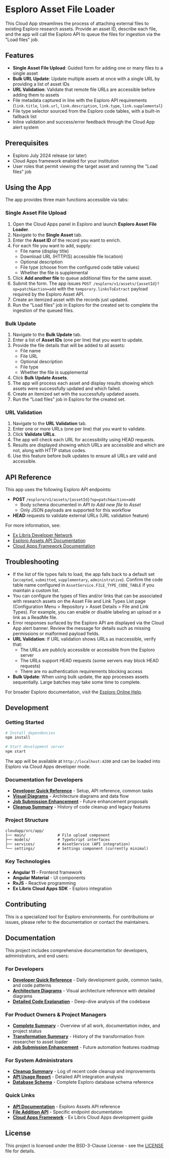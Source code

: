 # Esploro Asset File Loader

This Cloud App streamlines the process of attaching external files to existing Esploro research assets. Provide an asset ID, describe each file, and the app will call the Esploro API to queue the files for ingestion via the "Load files" job.

## Features

- **Single Asset File Upload**: Guided form for adding one or many files to a single asset
- **Bulk URL Update**: Update multiple assets at once with a single URL by providing a list of asset IDs
- **URL Validation**: Validate that remote file URLs are accessible before adding them to assets
- File metadata captured in line with the Esploro API requirements (`link.title`, `link.url`, `link.description`, `link.type`, `link.supplemental`)
- File type selector sourced from the Esploro code tables, with a built-in fallback list
- Inline validation and success/error feedback through the Cloud App alert system

## Prerequisites

- Esploro July 2024 release (or later)
- Cloud Apps framework enabled for your institution
- User roles that permit viewing the target asset and running the "Load files" job

## Using the App

The app provides three main functions accessible via tabs:

### Single Asset File Upload

1. Open the Cloud Apps panel in Esploro and launch **Esploro Asset File Loader**.
2. Navigate to the **Single Asset** tab.
3. Enter the **Asset ID** of the record you want to enrich.
4. For each file you want to add, supply:
   - File name (display title)
   - Download URL (HTTP(S) accessible file location)
   - Optional description
   - File type (choose from the configured code table values)
   - Whether the file is supplemental
5. Click **Add another file** to queue additional files for the same asset.
6. Submit the form. The app issues `POST /esploro/v1/assets/{assetId}?op=patch&action=add` with the `temporary.linksToExtract` payload required by the Esploro Asset API.
7. Create an itemized asset with the records just updated.
8. Run the "Load files" job in Esploro for the created set to complete the ingestion of the queued files.

### Bulk Update

1. Navigate to the **Bulk Update** tab.
2. Enter a list of **Asset IDs** (one per line) that you want to update.
3. Provide the file details that will be added to all assets:
   - File name
   - File URL
   - Optional description
   - File type
   - Whether the file is supplemental
4. Click **Bulk Update Assets**.
5. The app will process each asset and display results showing which assets were successfully updated and which failed.
6. Create an itemized set with the successfully updated assets.
7. Run the "Load files" job in Esploro for the created set.

### URL Validation

1. Navigate to the **URL Validation** tab.
2. Enter one or more URLs (one per line) that you want to validate.
3. Click **Validate URLs**.
4. The app will check each URL for accessibility using HEAD requests.
5. Results are displayed showing which URLs are accessible and which are not, along with HTTP status codes.
6. Use this feature before bulk updates to ensure all URLs are valid and accessible.

## API Reference

This app uses the following Esploro API endpoints:

- **POST** `/esploro/v1/assets/{assetId}?op=patch&action=add`
  - Body schema documented in *API to Add new file to Asset*
  - Only JSON payloads are supported for this workflow
- **HEAD** requests to validate external URLs (URL validation feature)

For more information, see:
- [Ex Libris Developer Network](https://developers.exlibrisgroup.com/)
- [Esploro Assets API Documentation](https://developers.exlibrisgroup.com/esploro/apis/)
- [Cloud Apps Framework Documentation](https://developers.exlibrisgroup.com/cloudapps/)

## Troubleshooting

- If the list of file types fails to load, the app falls back to a default set (`accepted`, `submitted`, `supplementary`, `administrative`). Confirm the code table name configured in `AssetService.FILE_TYPE_CODE_TABLE` if you maintain a custom list.
- You can configure the types of files and/or links that can be associated with research assets on the Asset File and Link Types List page (Configuration Menu > Repository > Asset Details > File and Link Types). For example, you can enable or disable labeling an upload or a link as a ReadMe file.
- Error responses surfaced by the Esploro API are displayed via the Cloud App alert banner. Review the message for details such as missing permissions or malformed payload fields.
- **URL Validation**: If URL validation shows URLs as inaccessible, verify that:
  - The URLs are publicly accessible or accessible from the Esploro server
  - The URLs support HEAD requests (some servers may block HEAD requests)
  - There are no authentication requirements blocking access
- **Bulk Update**: When using bulk update, the app processes assets sequentially. Large batches may take some time to complete.

For broader Esploro documentation, visit the [Esploro Online Help](https://knowledge.exlibrisgroup.com/Esploro/Product_Documentation/Esploro_Online_Help_(English)).

## Development

### Getting Started
```bash
# Install dependencies
npm install

# Start development server
npm start
```

The app will be available at `http://localhost:4200` and can be loaded into Esploro via Cloud Apps developer mode.

### Documentation for Developers
- **[Developer Quick Reference](documentation/DEVELOPER_QUICK_REFERENCE.md)** - Setup, API reference, common tasks
- **[Visual Diagrams](documentation/VISUAL_DIAGRAMS.md)** - Architecture diagrams and data flow
- **[Job Submission Enhancement](documentation/JOB_SUBMISSION_ENHANCEMENT.md)** - Future enhancement proposals
- **[Cleanup Summary](documentation/CLEANUP_SUMMARY.md)** - History of code cleanup and legacy features

### Project Structure
```
cloudapp/src/app/
├── main/              # File upload component
├── models/            # TypeScript interfaces
├── services/          # AssetService (API integration)
└── settings/          # Settings component (currently minimal)
```

### Key Technologies
- **Angular 11** - Frontend framework
- **Angular Material** - UI components
- **RxJS** - Reactive programming
- **Ex Libris Cloud Apps SDK** - Esploro integration

## Contributing

This is a specialized tool for Esploro environments. For contributions or issues, please refer to the documentation or contact the maintainers.

## Documentation

This project includes comprehensive documentation for developers, administrators, and end users:

### For Developers
- **[Developer Quick Reference](DEVELOPER_QUICK_REFERENCE.md)** - Daily development guide, common tasks, and code patterns
- **[Architecture Diagrams](ARCHITECTURE_DIAGRAMS.md)** - Visual architecture reference with detailed diagrams
- **[Detailed Code Explanation](explaination.md)** - Deep-dive analysis of the codebase

### For Product Owners & Project Managers
- **[Complete Summary](COMPLETE_SUMMARY.md)** - Overview of all work, documentation index, and project status
- **[Transformation Summary](TRANSFORMATION_SUMMARY.md)** - History of the transformation from researcher to asset loader
- **[Job Submission Enhancement](JOB_SUBMISSION_ENHANCEMENT.md)** - Future automation features roadmap

### For System Administrators
- **[Cleanup Summary](CLEANUP_SUMMARY.md)** - Log of recent code cleanup and improvements
- **[API Usage Report](Esploro_Asset_API_Usage_Report.md)** - Detailed API integration analysis
- **[Database Schema](documentation/Expanded_Esploro_Schema.md)** - Complete Esploro database schema reference

### Quick Links
- **[API Documentation](esploroAssets.md)** - Esploro Assets API reference
- **[File Addition API](documentation/API%20to%20Add%20new%20file%20to%20Asset.md)** - Specific endpoint documentation
- **[Cloud Apps Framework](exlCloudApps.md)** - Ex Libris Cloud Apps development guide

## License

This project is licensed under the BSD-3-Clause License - see the [LICENSE](LICENSE) file for details.


